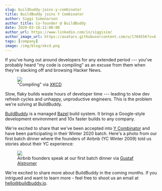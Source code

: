 ```yaml
---
slug: buildbuddy-joins-y-combinator
title: BuildBuddy joins Y Combinator
author: Siggi Simonarson
author_title: Co-founder @ BuildBuddy
date: 2020-03-16:12:00:00
author_url: https://www.linkedin.com/in/siggisim/
author_image_url: https://avatars.githubusercontent.com/u/1704556?v=4
tags: [company]
image: /img/blog/xkcd.png
---
```


If you've hung out around developers for any extended period --- you've probably heard "my code is compiling" as an excuse from them when they're slacking off and browsing Hacker News.

<figure className="image">
  <img src="/img/blog/xkcd.png" />
  <figcaption>"Compiling" via <a href="https://xkcd.com/303/">XKCD</a></figcaption>
</figure>

Slow, flaky builds waste hours of developer time --- leading to slow dev refresh cycles and unhappy, unproductive engineers. This is the problem we're solving at BuildBuddy.

[BuildBuddy](http://buildbuddy.io/) is a managed [Bazel](https://bazel.build/) build system. It brings a Google-style development environment and 10x faster builds to any company.

We're excited to share that we've been accepted into [Y Combinator](https://www.ycombinator.com/) and have been participating in their Winter 2020 batch. Here's a photo from our first batch dinner where the founders of Airbnb (YC Winter 2009) told us stories about their YC experience:

<figure className="image">
  <img src="/img/blog/yc-dinner.jpg" />
  <figcaption>Airbnb founders speak at our first batch dinner via <a href="https://twitter.com/gustaf/status/1215039947356270594">Gustaf Alstromer</a></figcaption>
</figure>

We're excited to share more about BuildBuddy in the coming months. If you intrigued and want to learn more - feel free to shoot us an email at <hello@buildbuddy.io>.
